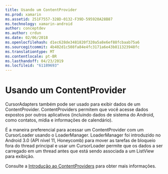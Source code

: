 ```yaml
---
title: Usando um ContentProvider
ms.prod: xamarin
ms.assetid: 251F7557-328D-0132-F39D-595920A28B87
ms.technology: xamarin-android
author: conceptdev
ms.author: crdun
ms.date: 02/06/2018
ms.openlocfilehash: d1ec628de3481820f320a5a8e6ef88fcbaab75a6
ms.sourcegitcommit: 4b402d1c508fa84e4fc3171a6e43b811323948fc
ms.translationtype: MT
ms.contentlocale: pt-BR
ms.lasthandoff: 04/23/2019
ms.locfileid: "61189693"
---
```

# <a name="using-a-contentprovider"></a>Usando um ContentProvider

CursorAdapters também pode ser usado para exibir dados de um ContentProvider.
ContentProviders permitem que você acesse dados expostos por outros aplicativos (incluindo dados de sistema do Android, como contatos, mídia e informações de calendário).

É a maneira preferencial para acessar um ContentProvider com um CursorLoader usando o LoaderManager. LoaderManager foi introduzido no Android 3.0 (API nível 11, Honeycomb) para mover as tarefas de bloqueio fora do thread principal e usar um CursorLoader permite que os dados a ser carregado em um thread antes que está sendo associada a um ListView para exibição.

Consulte a [Introdução ao ContentProviders](~/android/platform/content-providers/index.md) para obter mais informações.

